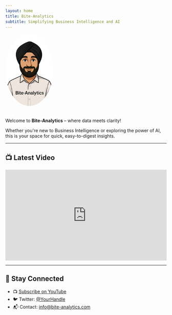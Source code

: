 ```yaml
---
layout: home
title: Bite-Analytics
subtitle: Simplifying Business Intelligence and AI
---
```


<img src="/assets/images/avatar.png" alt="Bite-Analytics Avatar" style="width: 150px; border-radius: 50%; margin-bottom: 20px;">

Welcome to **Bite-Analytics** – where data meets clarity!

Whether you're new to Business Intelligence or exploring the power of AI, this is your space for quick, easy-to-digest insights.

---

## 📺 Latest Video

<div style="position:relative;padding-bottom:56.25%;height:0;overflow:hidden;">
  <iframe src="https://www.youtube.com/watch?v=c00wRLWqMD0&t=397s" frameborder="0" allowfullscreen style="position:absolute;top:0;left:0;width:100%;height:100%;"></iframe>
</div>

---

## 🔗 Stay Connected
- 📺 [Subscribe on YouTube](https://www.youtube.com/@bite-analytics)
- 🐦 Twitter: [@YourHandle](#)
- 📬 Contact: info@bite-analytics.com
